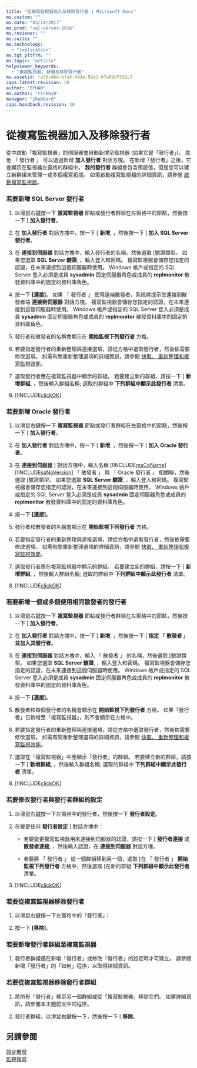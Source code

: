 ```yaml
---
title: "從複寫監視器加入及移除發行者 | Microsoft Docs"
ms.custom: ""
ms.date: "03/14/2017"
ms.prod: "sql-server-2016"
ms.reviewer: ""
ms.suite: ""
ms.technology: 
  - "replication"
ms.tgt_pltfrm: ""
ms.topic: "article"
helpviewer_keywords: 
  - "複寫監視器, 新增及移除發行者"
ms.assetid: fa36c4b4-bfa5-494e-92e3-07a02d7332c3
caps.latest.revision: 38
author: "BYHAM"
ms.author: "rickbyh"
manager: "jhubbard"
caps.handback.revision: 38
---
```

# 從複寫監視器加入及移除發行者
  從中啟動「複寫監視器」的伺服器會自動新增至監視器 (如果它是「發行者」)。 其他 「 發行者 」 可以透過新增 **加入發行者** 對話方塊。 在新增「發行者」之後，它會顯示在監視器左窗格的群組中。  **我的發行者** 群組會包含預設值，但是您可以建立新群組來管理一或多個複寫拓撲。 如需啟動複寫監視器的詳細資訊，請參閱 [啟動複寫監視器](../../../relational-databases/replication/monitor/start-the-replication-monitor.md)。  
  
### 若要新增 SQL Server 發行者  
  
1.  以滑鼠右鍵按一下 **複寫監視器** 節點或發行者群組在左窗格中的節點，然後按一下 [ **加入發行者**。  
  
2.  在 **加入發行者** 對話方塊中，按一下 [ **新增**, ，然後按一下 [ **加入 SQL Server 發行者**。  
  
3.  在 **連接到伺服器** 對話方塊中，輸入發行者的名稱，然後選取 [驗證類型。 如果您選取 **SQL Server 驗證**, ，輸入登入和密碼。 複寫監視器會儲存您指定的認證，在未來連接到這個伺服器時使用。 Windows 帳戶或指定的 SQL Server 登入必須是成員 **sysadmin** 固定伺服器角色或成員的 **replmonitor** 散發資料庫中的固定的資料庫角色。  
  
4.  按一下 **[連接]**。 如果 「 發行者 」 使用遠端散發者，系統將提示您連接到散發者端 **連接到伺服器** 對話方塊。 複寫監視器會儲存您指定的認證，在未來連接到這個伺服器時使用。 Windows 帳戶或指定的 SQL Server 登入必須是成員 **sysadmin** 固定伺服器角色或成員的 **replmonitor** 散發資料庫中的固定的資料庫角色。  
  
5.  發行者和散發者的名稱會顯示在 **開始監視下列發行者** 方格。  
  
6.  若要指定發行者的重新整理與連接選項，請從方格中選取發行者，然後依需要修改選項。 如需有關重新整理選項的詳細資訊，請參閱 [快取、 重新整理和複寫監視效能](../../../relational-databases/replication/monitor/caching-refresh-and-replication-monitor-performance.md)。  
  
7.  選取發行者應在複寫監視器中顯示的群組。 若要建立新的群組，請按一下 [ **新增群組**, ，然後輸入群組名稱; 選取的群組中 **下列群組中顯示此發行者** 清單。  
  
8.  [!INCLUDE[clickOK](../../../includes/clickok-md.md)]  
  
### 若要新增 Oracle 發行者  
  
1.  以滑鼠右鍵按一下 **複寫監視器** 節點或發行者群組在左窗格中的節點，然後按一下 [ **加入發行者**。  
  
2.  在 **加入發行者** 對話方塊中，按一下 [ **新增**, ，然後按一下 [ **加入 Oracle 發行者**。  
  
3.  在 **連接到伺服器** ] 對話方塊中，輸入名稱 [!INCLUDE[msCoName](../../../includes/msconame-md.md)] [!INCLUDE[ssNoVersion](../../../includes/ssnoversion-md.md)] 「 散發者 」 與 「 Oracle 發行者 」 相關聯，然後選取 [驗證類型。 如果您選取 **SQL Server 驗證**, ，輸入登入和密碼。 複寫監視器會儲存您指定的認證，在未來連接到這個伺服器時使用。 Windows 帳戶或指定的 SQL Server 登入必須是成員 **sysadmin** 固定伺服器角色或成員的 **replmonitor** 散發資料庫中的固定的資料庫角色。  
  
4.  按一下 **[連接]**。  
  
5.  發行者和散發者的名稱會顯示在 **開始監視下列發行者** 方格。  
  
6.  若要指定發行者的重新整理與連接選項，請從方格中選取發行者，然後依需要修改選項。 如需有關重新整理選項的詳細資訊，請參閱 [快取、 重新整理和複寫監視效能](../../../relational-databases/replication/monitor/caching-refresh-and-replication-monitor-performance.md)。  
  
7.  選取發行者應在複寫監視器中顯示的群組。 若要建立新的群組，請按一下 [ **新增群組**, ，然後輸入群組名稱; 選取的群組中 **下列群組中顯示此發行者** 清單。  
  
8.  [!INCLUDE[clickOK](../../../includes/clickok-md.md)]  
  
### 若要新增一個或多個使用相同散發者的發行者  
  
1.  以滑鼠右鍵按一下 **複寫監視器** 節點或發行者群組在左窗格中的節點，然後按一下 [ **加入發行者**。  
  
2.  在 **加入發行者** 對話方塊中，按一下 [ **新增**, ，然後按一下 [ **指定 「 散發者 」 並加入其發行者**。  
  
3.  在 **連接到伺服器** 對話方塊中，輸入 「 散發者 」 的名稱，然後選取 [驗證類型。 如果您選取 **SQL Server 驗證**, ，輸入登入和密碼。 複寫監視器會儲存您指定的認證，在未來連接到這個伺服器時使用。 Windows 帳戶或指定的 SQL Server 登入必須是成員 **sysadmin** 固定伺服器角色或成員的 **replmonitor** 散發資料庫中的固定的資料庫角色。  
  
4.  按一下 **[連接]**。  
  
5.  散發者和每個發行者的名稱會顯示在 **開始監視下列發行者** 方格。 如果「發行者」已新增至「複寫監視器」，則不會顯示在方格中。  
  
6.  若要指定發行者的重新整理與連接選項，請從方格中選取發行者，然後依需要修改選項。 如需有關重新整理選項的詳細資訊，請參閱 [快取、 重新整理和複寫監視效能](../../../relational-databases/replication/monitor/caching-refresh-and-replication-monitor-performance.md)。  
  
7.  選取在「複寫監視器」中應顯示「發行者」的群組。 若要建立新的群組，請按一下 [ **新增群組**, ，然後輸入群組名稱; 選取的群組中 **下列群組中顯示此發行者** 清單。  
  
8.  [!INCLUDE[clickOK](../../../includes/clickok-md.md)]  
  
### 若要修改發行者與發行者群組的設定  
  
1.  以滑鼠右鍵按一下左窗格中的發行者，然後按一下 **發行者設定**。  
  
2.  在變更任何 **發行者設定** ] 對話方塊中︰  
  
    -   若要變更複寫監視器用來連接到伺服器的認證，請按一下 [ **發行者連接** 或 **散發者連接**, ，然後輸入認證，在 **連接到伺服器** 對話方塊。  
  
    -   若要將 「 發行者 」 從一個群組移到另一個，選取 [在 「 發行者 」 **開始監視下列發行者** 方格中，然後選取 [在新的群組 **下列群組中顯示此發行者** 清單。  
  
3.  [!INCLUDE[clickOK](../../../includes/clickok-md.md)]  
  
### 若要從複寫監視器移除發行者  
  
1.  以滑鼠右鍵按一下左窗格中的「發行者」：  
  
2.  按一下 **[移除]**。  
  
### 若要新增發行者群組至複寫監視器  
  
1.  發行者群組僅在新增「發行者」或修改「發行者」的設定時才可建立。 請參閱新增「發行者」的「如何」程序，以取得詳細資訊。  
  
### 若要從複寫監視器移除發行者群組  
  
1.  將所有「發行者」移至另一個群組或從「複寫監視器」移除它們。 如需詳細資訊，請參閱本主題前文中的程序。  
  
2.  發行者群組，以滑鼠右鍵按一下，然後按一下 [ **移除**。  
  
## 另請參閱  
 [設定散發](../../../relational-databases/replication/configure-distribution.md)   
 [監視複寫](../../../relational-databases/replication/monitor/monitoring-replication-overview.md)  
  
  